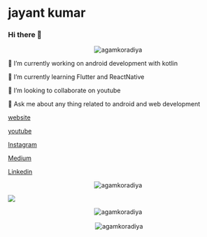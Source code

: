 # jayant kumar

### Hi there 👋

<p align="center"> <img src="https://komarev.com/ghpvc/?username=nameisjayant" alt="agamkoradiya" /> </p>

🔭 I’m currently working on android development with kotlin

🌱 I’m currently learning Flutter and ReactNative

👯 I’m looking to collaborate on youtube

💬 Ask me about any thing related to android and web development

<a href="http://www.codingwithjks.tech/"> website </a>

 <a href="https://www.youtube.com/channel/UCh-Fj7SM6f2QrF6Ans6pUqQ?view_as=subscriber"> youtube </a>

<a href="https://www.instagram.com/programming_simplified/"> Instagram </a>

<a href="https://medium.com/@nameisjayant/"> Medium </a>

<a href="https://www.linkedin.com/in/jayant-kumar-262597171/"> Linkedin </a>


<p align="center"><img align="center" src="https://github-readme-stats.vercel.app/api/top-langs/?username=nameisjayant&layout=compact" alt="agamkoradiya" /></p>

<img src="https://github-readme-stats.vercel.app/api?username=nameisjayant&&show_icons=true&title_color=ffffff&icon_color=bb2acf&text_color=daf7dc&bg_color=151515">

<p align="center"><img align="center" src="https://github-readme-stats.vercel.app/api/top-langs/?username=nameisjayant&theme=white-blue" alt="agamkoradiya" /></p>

<p align="center">&nbsp;<img align="center" src="https://github-readme-stats.vercel.app/api?username=nameisjayant&show_icons=true" alt="agamkoradiya" /></p>

